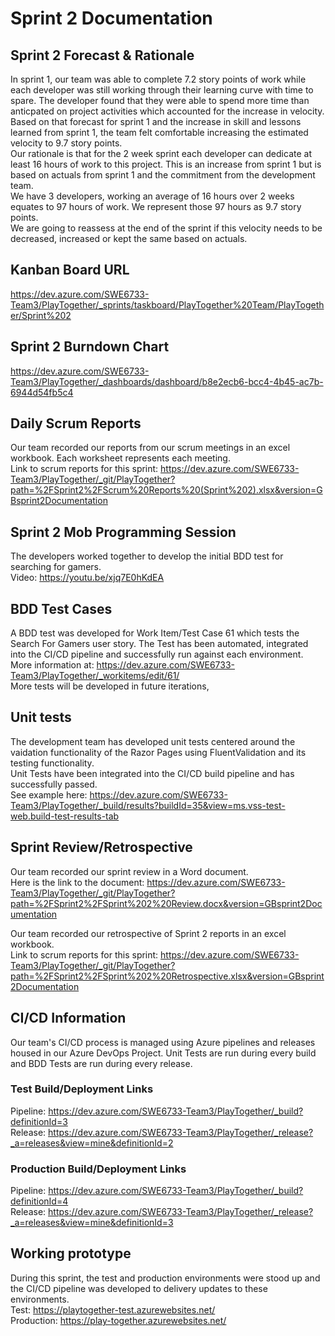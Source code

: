# Sprint 2 Documentation

## Sprint 2 Forecast & Rationale
In sprint 1, our team was able to complete 7.2 story points of work while each developer was still working through their learning curve with time to spare. The developer found that they were able to spend more time than anticpated on project activities which accounted for the increase in velocity.  
Based on that forecast for sprint 1 and the increase in skill and lessons learned from sprint 1, the team felt comfortable increasing the estimated velocity to 9.7 story points.  
Our rationale is that for the 2 week sprint each developer can dedicate at least 16 hours of work to this project. This is an increase from sprint 1 but is based on actuals from sprint 1 and the commitment from the development team.  
We have 3 developers, working an average of 16 hours over 2 weeks equates to 97 hours of work. We represent those 97 hours as 9.7 story points.  
We are going to reassess at the end of the sprint if this velocity needs to be decreased, increased or kept the same based on actuals.

## Kanban Board URL
https://dev.azure.com/SWE6733-Team3/PlayTogether/_sprints/taskboard/PlayTogether%20Team/PlayTogether/Sprint%202

## Sprint 2 Burndown Chart
https://dev.azure.com/SWE6733-Team3/PlayTogether/_dashboards/dashboard/b8e2ecb6-bcc4-4b45-ac7b-6944d54fb5c4

## Daily Scrum Reports
Our team recorded our reports from our scrum meetings in an excel workbook. Each worksheet represents each meeting.  
Link to scrum reports for this sprint: https://dev.azure.com/SWE6733-Team3/PlayTogether/_git/PlayTogether?path=%2FSprint2%2FScrum%20Reports%20(Sprint%202).xlsx&version=GBsprint2Documentation

## Sprint 2 Mob Programming Session
The developers worked together to develop the initial BDD test for searching for gamers.  
Video: https://youtu.be/xjq7E0hKdEA

## BDD Test Cases
A BDD test was developed for Work Item/Test Case 61 which tests the Search For Gamers user story. The Test has been automated, integrated into the CI/CD pipeline and successfully run against each environment.  
More information at: https://dev.azure.com/SWE6733-Team3/PlayTogether/_workitems/edit/61/  
More tests will be developed in future iterations,

## Unit tests
The development team has developed unit tests centered around the vaidation functionality of the Razor Pages using FluentValidation and its testing functionality.  
Unit Tests have been integrated into the CI/CD build pipeline and has successfully passed.  
See example here: https://dev.azure.com/SWE6733-Team3/PlayTogether/_build/results?buildId=35&view=ms.vss-test-web.build-test-results-tab

## Sprint Review/Retrospective
Our team recorded our sprint review in a Word document.  
Here is the link to the document: https://dev.azure.com/SWE6733-Team3/PlayTogether/_git/PlayTogether?path=%2FSprint2%2FSprint%202%20Review.docx&version=GBsprint2Documentation 
  
Our team recorded our retrospective of Sprint 2 reports in an excel workbook.  
Link to scrum reports for this sprint: https://dev.azure.com/SWE6733-Team3/PlayTogether/_git/PlayTogether?path=%2FSprint2%2FSprint%202%20Retrospective.xlsx&version=GBsprint2Documentation

## CI/CD Information
Our team's CI/CD process is managed using Azure pipelines and releases housed in our Azure DevOps Project. Unit Tests are run during every build and BDD Tests are run during every release.

### Test Build/Deployment Links
Pipeline: https://dev.azure.com/SWE6733-Team3/PlayTogether/_build?definitionId=3  
Release: https://dev.azure.com/SWE6733-Team3/PlayTogether/_release?_a=releases&view=mine&definitionId=2  

### Production Build/Deployment Links
Pipeline: https://dev.azure.com/SWE6733-Team3/PlayTogether/_build?definitionId=4  
Release: https://dev.azure.com/SWE6733-Team3/PlayTogether/_release?_a=releases&view=mine&definitionId=3

## Working prototype
During this sprint, the test and production environments were stood up and the CI/CD pipeline was developed to delivery updates to these environments.  
Test: https://playtogether-test.azurewebsites.net/  
Production: https://play-together.azurewebsites.net/